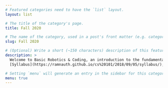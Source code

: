 ```yaml
---
# Featured categories need to have the `list` layout.
layout: list

# The title of the category's page.
title: Fall 2020

# The name of the category, used in a post's front matter (e.g. category: <slug>).
slug: Fall 2020

# (Optional) Write a short (~150 characters) description of this featured category.
description: >
  Welcome to Basic Robotics & Coding, an introduction to the fundamentals of computer programming. Students will design, write, and debug computer programs in C++. 
  [Syllabus](https://ramnauth.github.io/cs%20101/2018/09/05/syllabus/); [Attendance](https://forms.gle/C6DHEYGRuzjpXfAL9)

# Setting `menu` will generate an entry in the sidebar for this category.
menu: true
---
```

